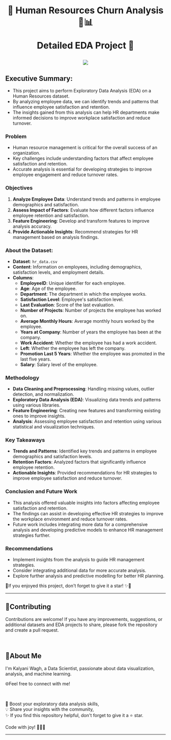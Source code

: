 <h1 align="center">
📍 Human Resources Churn Analysis  👥📊
  
Detailed EDA Project 🚀
</h1>

<p align="center">
  <img src="https://y.yarn.co/b27efbb8-d922-47e5-ba09-dc3c28b2021d_text.gif">
</p>

## Executive Summary:

- This project aims to perform Exploratory Data Analysis (EDA) on a Human Resources dataset.
- By analyzing employee data, we can identify trends and patterns that influence employee satisfaction and retention.
- The insights gained from this analysis can help HR departments make informed decisions to improve workplace satisfaction and reduce turnover.

### Problem

- Human resource management is critical for the overall success of an organization.
- Key challenges include understanding factors that affect employee satisfaction and retention.
- Accurate analysis is essential for developing strategies to improve employee engagement and reduce turnover rates.

### Objectives

1. **Analyze Employee Data**: Understand trends and patterns in employee demographics and satisfaction.
2. **Assess Impact of Factors**: Evaluate how different factors influence employee retention and satisfaction.
3. **Feature Engineering**: Develop and transform features to improve analysis accuracy.
4. **Provide Actionable Insights**: Recommend strategies for HR management based on analysis findings.

### About the Dataset:

- **Dataset**: `hr_data.csv`
- **Content**: Information on employees, including demographics, satisfaction levels, and employment details.
- **Columns**:
    - **EmployeeID**: Unique identifier for each employee.
    - **Age**: Age of the employee.
    - **Department**: The department in which the employee works.
    - **Satisfaction Level**: Employee's satisfaction level.
    - **Last Evaluation**: Score of the last evaluation.
    - **Number of Projects**: Number of projects the employee has worked on.
    - **Average Monthly Hours**: Average monthly hours worked by the employee.
    - **Years at Company**: Number of years the employee has been at the company.
    - **Work Accident**: Whether the employee has had a work accident.
    - **Left**: Whether the employee has left the company.
    - **Promotion Last 5 Years**: Whether the employee was promoted in the last five years.
    - **Salary**: Salary level of the employee.

### Methodology

- **Data Cleaning and Preprocessing**: Handling missing values, outlier detection, and normalization.
- **Exploratory Data Analysis (EDA)**: Visualizing data trends and patterns using various libraries.
- **Feature Engineering**: Creating new features and transforming existing ones to improve insights.
- **Analysis**: Assessing employee satisfaction and retention using various statistical and visualization techniques.

### Key Takeaways

- **Trends and Patterns**: Identified key trends and patterns in employee demographics and satisfaction levels.
- **Retention Factors**: Analyzed factors that significantly influence employee retention.
- **Actionable Insights**: Provided recommendations for HR strategies to improve employee satisfaction and reduce turnover.

### Conclusion and Future Work

- This analysis offered valuable insights into factors affecting employee satisfaction and retention.
- The findings can assist in developing effective HR strategies to improve the workplace environment and reduce turnover rates.
- Future work includes integrating more data for a comprehensive analysis and developing predictive models to enhance HR management strategies further.

### Recommendations

- Implement insights from the analysis to guide HR management strategies.
- Consider integrating additional data for more accurate analysis.
- Explore further analysis and predictive modelling for better HR planning.

📍If you enjoyed this project, don't forget to give it a star! ✨🌟

---

## 🤝Contributing

Contributions are welcome! If you have any improvements, suggestions, or additional datasets and EDA projects to share, please fork the repository and create a pull request.

<br>

## 🌱About Me 

I'm Kalyani Wagh, a Data Scientist, passionate about data visualization, analysis, and machine learning. 


🌐Feel free to connect with me!

<br>

🎯 Boost your exploratory data analysis skills,<br>
💡 Share your insights with the community,<br>
✨ If you find this repository helpful, don't forget to give it a ⭐ star.<br>

Code with joy! 👩‍💻✨

---
